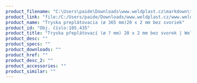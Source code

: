 ```yaml
---
product_filename: "C:\Users\paide\Downloads\www.weldplast.cz\markdown\tryska-preplatovaci-o-mm-20-x-2-mm-bez-svorek.md"
product_link: "file:/C:/Users/paide/Downloads/www.weldplast.cz/www.weldplast.cz/sk/tryska-preplatovaci-o-mm-20-x-2-mm-bez-svorek"
product_name: "Tryska preplátovacia (ø 365 mm)20 x 2 mm bez svoriek"
product_id: "Obj. číslo:105.435"
product_title: "Tryska přeplátovací (ø ? mm) 20 x 2 mm bez svorek | Weldplast"
product_desc: ""
product_specs: ""
product_downloads: ""
product_href: ""
product_desc_2: ""
product_accessories: ""
product_similar: ""
---
```

